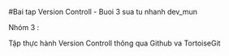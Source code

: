 #Bai tap Version Controll - Buoi 3 sua tu nhanh dev_mun

Nhóm 3 :  


Tập thực hành Version Controll thông qua Github va TortoiseGit
